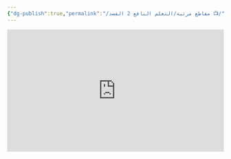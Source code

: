 ```yaml
---
{"dg-publish":true,"permalink":"/مقاطع مرئية/التعلم النافع 2 القصد 📺/","noteIcon":"✨"}
---
```


<div style="display: flex; justify-content: center;">
<iframe style="aspect-ratio: 16 / 9; width: 100% !important;" src="https://www.youtube.com/embed/ET7d4zqvOQU?si=Wvw8savLDFPSEq5h" title="YouTube video player" frameborder="0" allow="accelerometer; autoplay; clipboard-write; encrypted-media; gyroscope; picture-in-picture; web-share" referrerpolicy="strict-origin-when-cross-origin" allowfullscreen></iframe>
</div>
